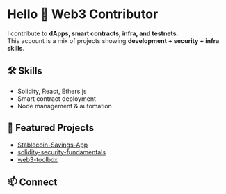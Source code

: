 # Hello 👋 Web3 Contributor  

I contribute to **dApps, smart contracts, infra, and testnets**.  
This account is a mix of projects showing **development + security + infra skills**.  

## 🛠 Skills
- Solidity, React, Ethers.js  
- Smart contract deployment  
- Node management & automation  

## 🚀 Featured Projects
- [Stablecoin-Savings-App](https://github.com/keyunjadav/Stablecoin-Savings-App)
- [solidity-security-fundamentals](https://github.com/keyunjadav/solidity-security-fundamentals)  
- [web3-toolbox](https://github.com/keyunjadav/web3-toolbox)  

## 📫 Connect
